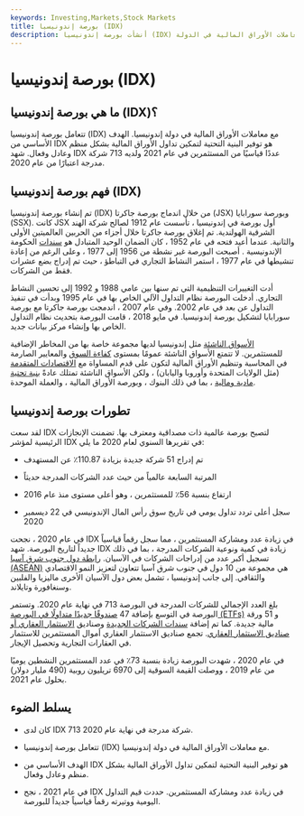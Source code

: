 ```yaml
---
keywords: Investing,Markets,Stock Markets
title: بورصة إندونيسيا (IDX)
description: أنشأت بورصة إندونيسيا (IDX) عملية اندماج تتعامل مع معاملات الأوراق المالية في الدولة.
---
```


# بورصة إندونيسيا (IDX)
## ما هي بورصة إندونيسيا (IDX)؟

تتعامل بورصة إندونيسيا (IDX) مع معاملات الأوراق المالية في دولة إندونيسيا. الهدف الأساسي من IDX هو توفير البنية التحتية لتمكين تداول الأوراق المالية بشكل منظم وعادل وفعال. شهد IDX عددًا قياسيًا من المستثمرين في عام 2021 ولديه 713 شركة مدرجة اعتبارًا من عام 2020.

## فهم بورصة إندونيسيا (IDX)

تم إنشاء بورصة إندونيسيا (IDX) من خلال اندماج بورصة جاكرتا (JSX) وبورصة سورابايا (SSX). كانت JSX أول بورصة في إندونيسيا ، تأسست عام 1912 لصالح شركة الهند الشرقية الهولندية. تم إغلاق بورصة جاكرتا خلال أجزاء من الحربين العالميتين الأولى والثانية. عندما أعيد فتحه في عام 1952 ، كان الضمان الوحيد المتبادل هو [سندات](/bond) الحكومة الإندونيسية . أصبحت البورصة غير نشطة من 1956 إلى 1977 ، وعلى الرغم من إعادة تنشيطها في عام 1977 ، استمر النشاط التجاري في التباطؤ ، حيث تم إدراج بضع عشرات فقط من الشركات.

أدت التغييرات التنظيمية التي تم سنها بين عامي 1988 و 1992 إلى تحسين النشاط التجاري. أدخلت البورصة نظام التداول الآلي الخاص بها في عام 1995 وبدأت في تنفيذ التداول عن بعد في عام 2002. وفي عام 2007 ، اندمجت بورصة جاكرتا مع بورصة سورابايا لتشكيل بورصة إندونيسيا. في مايو 2018 ، قامت البورصة بتحديث نظام التداول الخاص بها وإنشاء مركز بيانات جديد.

[الأسواق الناشئة](/emergingmarketeconomy) مثل إندونيسيا لديها مجموعة خاصة بها من المخاطر الإضافية للمستثمرين. لا تتمتع الأسواق الناشئة عمومًا بمستوى [كفاءة السوق](/marketefficiency) والمعايير الصارمة في المحاسبة وتنظيم الأوراق المالية لتكون على قدم المساواة مع [الاقتصادات المتقدمة](/advanced-economies) (مثل الولايات المتحدة وأوروبا واليابان) ، ولكن الأسواق الناشئة تمتلك عادةً [بنية تحتية مادية ومالية](/infrastructure) ، بما في ذلك البنوك ، وبورصة الأوراق المالية ، والعملة الموحدة.

## تطورات بورصة إندونيسيا

لقد سعت IDX لتصبح بورصة عالمية ذات مصداقية ومعترف بها. تضمنت الإنجازات الرئيسية لمؤشر IDX في تقريرها السنوي لعام 2020 ما يلي:

- تم إدراج 51 شركة جديدة بزيادة 110.87٪ عن المستهدف

- المرتبة السابعة عالمياً من حيث عدد الشركات المدرجة حديثاً

- ارتفاع بنسبة 56٪ للمستثمرين ، وهو أعلى مستوى منذ عام 2016

- سجل أعلى تردد تداول يومي في تاريخ سوق رأس المال الإندونيسي في 22 ديسمبر 2020

في عام 2020 ، نجحت IDX في زيادة عدد ومشاركة المستثمرين ، مما سجل رقماً قياسياً جديداً لتاريخ البورصة. شهد IDX زيادة في كمية ونوعية الشركات المدرجة ، بما في ذلك تسجيل أكبر عدد من إدراجات الشركات في الآسيان. [رابطة دول جنوب شرق آسيا (ASEAN)](/asean) هي مجموعة من 10 دول في جنوب شرق آسيا تتعاون لتعزيز النمو الاقتصادي والثقافي. إلى جانب إندونيسيا ، تشمل بعض دول الآسيان الأخرى ماليزيا والفلبين وسنغافورة وتايلاند.

بلغ العدد الإجمالي للشركات المدرجة في البورصة 713 في نهاية عام 2020. وتستمر البورصة في التوسع بإضافة 47 [صندوقًا جديدًا متداولًا في البورصة (ETFs)](/etf) و 51 ورقة مالية جديدة. كما تم إضافة [سندات الشركات الجديدة](/corporatebond) وصناديق [الاستثمار العقاري أو صناديق الاستثمار العقاري](/reit). تجمع صناديق الاستثمار العقاري أموال المستثمرين للاستثمار في العقارات التجارية وتحصيل الإيجار.

في عام 2020 ، شهدت البورصة زيادة بنسبة 73٪ في عدد المستثمرين النشطين يوميًا من عام 2019 ، ووصلت القيمة السوقية إلى 6970 تريليون روبية (490 مليار دولار) بحلول عام 2021.

## يسلط الضوء

- كان لدى IDX 713 شركة مدرجة في نهاية عام 2020.

- تتعامل بورصة إندونيسيا (IDX) مع معاملات الأوراق المالية في دولة إندونيسيا.

- الهدف الأساسي من IDX هو توفير البنية التحتية لتمكين تداول الأوراق المالية بشكل منظم وعادل وفعال.

- في عام 2021 ، نجح IDX في زيادة عدد ومشاركة المستثمرين. حددت قيم التداول اليومية ووتيرته رقماً قياسياً جديداً للبورصة.

